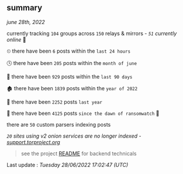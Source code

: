 
## summary
_june 28th, 2022_

currently tracking `104` groups across `150` relays & mirrors - _`51` currently online_ 📡

⏲ there have been `6` posts within the `last 24 hours`

🕓 there have been `205` posts within the `month of june`

📅 there have been `929` posts within the `last 90 days`

🏚 there have been `1839` posts within the `year of 2022`

🚀 there have been `2252` posts `last year`

🦕 there have been `4125` posts `since the dawn of ransomwatch` 🐣

there are `50` custom parsers indexing posts

_`20` sites using v2 onion services are no longer indexed - [support.torproject.org](https://support.torproject.org/onionservices/v2-deprecation/)_

> see the project [README](https://github.com/jmousqueton/ransomwatch#readme) for backend technicals



Last update : _Tuesday 28/06/2022 17:02:47 (UTC)_

